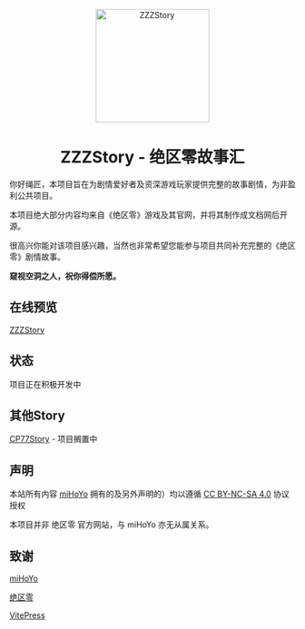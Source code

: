 <p align="center">
  <a href="https://zzzstory.doupoa.site"><img src="https://zzzstory.doupoa.site/logo.png" width="200" height="200" alt="ZZZStory"></a>
</p>

<div align="center">
<h1>ZZZStory - 绝区零故事汇</h1>
</div>

你好绳匠，本项目旨在为剧情爱好者及资深游戏玩家提供完整的故事剧情，为非盈利公共项目。

本项目绝大部分内容均来自《绝区零》游戏及其官网，并将其制作成文档网后开源。

很高兴你能对该项目感兴趣，当然也非常希望您能参与项目共同补充完整的《绝区零》剧情故事。

**窥视空洞之人，祝你得偿所愿。**

## 在线预览

[ZZZStory](https://zzzstory.doupoa.site)

## 状态

项目正在积极开发中

## 其他Story

[CP77Story](https://github.com/doupoa/CP77Story) - 项目搁置中

## 声明

本站所有内容 [miHoYo](https://www.mihoyo.com/) 拥有的及另外声明的）均以遵循 [CC BY-NC-SA 4.0](https://creativecommons.org/licenses/by-nc-sa/4.0/) 协议授权

本项目并非 绝区零 官方网站，与 miHoYo 亦无从属关系。

## 致谢

[miHoYo](https://www.mihoyo.com/)

[绝区零](https://zzz.mihoyo.com/main/)

[VitePress](https://vitepress.dev/)
